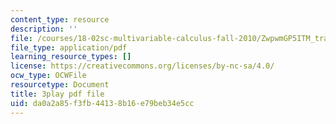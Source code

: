 ```yaml
---
content_type: resource
description: ''
file: /courses/18-02sc-multivariable-calculus-fall-2010/ZwpwmGP5ITM_transcript.pdf
file_type: application/pdf
learning_resource_types: []
license: https://creativecommons.org/licenses/by-nc-sa/4.0/
ocw_type: OCWFile
resourcetype: Document
title: 3play pdf file
uid: da0a2a85-f3fb-4413-8b16-e79beb34e5cc
---
```

